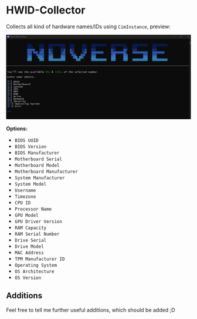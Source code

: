 # HWID-Collector
Collects all kind of hardware names/IDs using `CimInstance`, preview:

![NV HWID](https://github.com/5Noxi/HWID-Collector/blob/main/NV-HWID.png?raw=true)

__**Options:**__
- `BIOS UUID`
- `BIOS Version`
- `BIOS Manufacturer`
- `Motherboard Serial`
- `Motherboard Model`
- `Motherboard Manufacturer`
- `System Manufacturer`
- `System Model`
- `Username`
- `Timezone`
- `CPU ID`
- `Processor Name`
- `GPU Model`
- `GPU Driver Version`
- `RAM Capacity`
- `RAM Serial Number`
- `Drive Serial`
- `Drive Model`
- `MAC Address`
- `TPM Manufacturer ID`
- `Operating System`
- `OS Architecture`
- `OS Version`

## Additions
Feel free to tell me further useful additions, which should be added ;D
